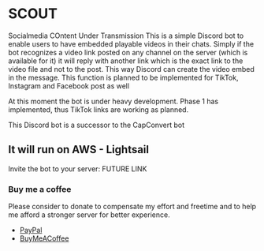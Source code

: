 # SCOUT
Socialmedia COntent Under Transmission
This is a simple Discord bot to enable users to have embedded playable videos in their chats.
Simply if the bot recognizes a video link posted on any channel on the server (which is available for it) it will reply with another link which is the exact link to the video file and not to the post. This way Discord can create the video embed in the message.
This function is planned to be implemented for TikTok, Instagram and Facebook post as well

At this moment the bot is under heavy development. Phase 1 has implemented, thus TikTok links are working as planned.

This Discord bot is a successor to the CapConvert bot

## It will run on AWS - Lightsail
Invite the bot to your server: FUTURE LINK

### Buy me a coffee
Please consider to donate to compensate my effort and freetime and to help me afford a stronger server for better experience.

- [PayPal](https://www.paypal.com/paypalme/alenoii)
- [BuyMeACoffee](https://www.buymeacoffee.com/alenoii)
